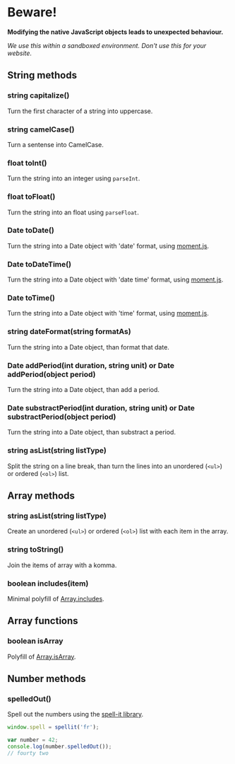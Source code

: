 # Beware!

**Modifying the native JavaScript objects leads to unexpected behaviour.**

_We use this within a sandboxed environment. Don't use this for your website._

## String methods

### string capitalize()

Turn the first character of a string into uppercase.

### string camelCase()

Turn a sentense into CamelCase.

### float toInt()

Turn the string into an integer using `parseInt`.

### float toFloat()

Turn the string into an float using `parseFloat`.

### Date toDate()

Turn the string into a Date object with 'date' format, using [moment.js](https://momentjs.com/).

### Date toDateTime()

Turn the string into a Date object with 'date time' format, using [moment.js](https://momentjs.com/).

### Date toTime()

Turn the string into a Date object with 'time' format, using [moment.js](https://momentjs.com/).

### string dateFormat(string formatAs)

Turn the string into a Date object, than format that date.

### Date addPeriod(int duration, string unit) or Date addPeriod(object period)

Turn the string into a Date object, than add a period.

### Date substractPeriod(int duration, string unit) or Date substractPeriod(object period)

Turn the string into a Date object, than substract a period.

### string asList(string listType)

Split the string on a line break, than turn the lines into an unordered (`<ul>`) or ordered (`<ol>`) list.


## Array methods    

### string asList(string listType)

Create an unordered (`<ul>`) or ordered (`<ol>`) list with each item in the array.

### string toString()

Join the items of array with a komma.

### boolean includes(item)

Minimal polyfill of [Array.includes](https://developer.mozilla.org/en/docs/Web/JavaScript/Reference/Global_Objects/Array/includes).


## Array functions

### boolean isArray

Polyfill of [Array.isArray](https://developer.mozilla.org/en/docs/Web/JavaScript/Reference/Global_Objects/Array/isArray).


## Number methods

### spelledOut()

Spell out the numbers using the [spell-it library](https://github.com/jmosbech/spell-it).

```js
window.spell = spellit('fr');

var number = 42;
console.log(number.spelledOut());
// fourty two
```

